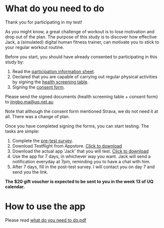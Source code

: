 # What do you need to do

Thank you for participating in my test!

As you might know, a great challenge of workout is to lose motivation and drop out of the plan. 
The purpose of this study is to discover how effective Jack, a (simulated) digital human fitness trainer, 
can motivate you to stick to your regular workout routine. 

Before you start, you should have already consented to participating in this study by:
1. Read the [participation information sheet](https://github.com/54sb38/54sb38.github.io/blob/master/assets/Participant%20Information%20Sheet%20-%20Jingbo%20Ma.pdf).
2. Declared that you are capable of carrying out regular physical activities by signing the [health screening table](https://github.com/54sb38/54sb38.github.io/blob/master/assets/Adult-Pre-Screening-Tool-2021-3.pdf).
3. Signing the [consent form](https://github.com/54sb38/54sb38.github.io/blob/master/assets/Consent%20form%20-%20Jingbo.pdf).

Please send the signed documents (health screening table + consent form) to [jingbo.ma@uq.net.au](jingbo.ma@uq.net.au)

Note that although the consent form mentioned Strava, we do not need it at all. There was a change of plan.

Once you have completed signing the forms, you can start testing. The tasks are simple:
1.	Complete the [pre-test survey](https://forms.gle/W8H7iQWk8W1c4wwi6).
2.	Download Testflight from Appstore. [Click to download](https://apps.apple.com/us/app/testflight/id899247664)
3.	Download the actual app 'Jack' that you will test. [Click to download](https://testflight.apple.com/join/15NWcw85)
4.	Use the app for 7 days, in whichever way you want. Jack will send a notification everyday at 7pm, reminding you to have a chat with him. 
5.	After 7 days, fill in the post-test survey. I will contact you on day 7 and send you the link.

**The $20 gift voucher is expected to be sent to you in the week 13 of UQ calendar.**

# How to use the app

Please read [what do you need to do.pdf](https://github.com/54sb38/54sb38.github.io/blob/master/assets/what%20do%20you%20need%20to%20to.pdf)
